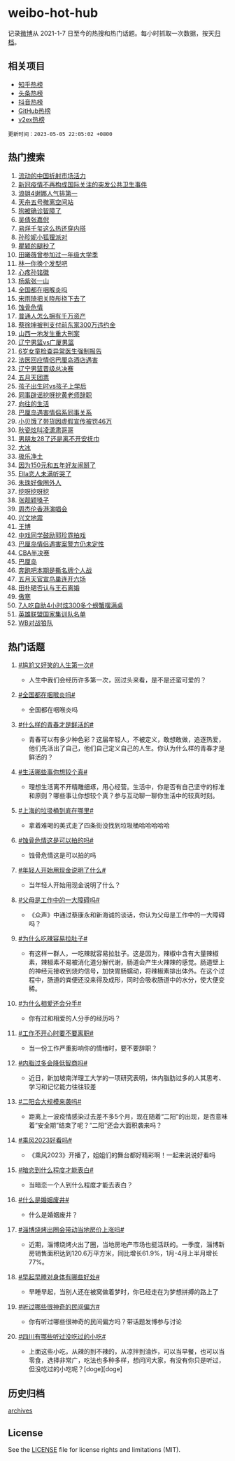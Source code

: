 # weibo-hot-hub

记录[微博](https://www.weibo.com)从 2021-1-7 日至今的热搜和热门话题。每小时抓取一次数据，按天[归档](archives)。

## 相关项目

- [知乎热榜](https://github.com/lonnyzhang423/zhihu-hot-hub)
- [头条热榜](https://github.com/lonnyzhang423/toutiao-hot-hub)
- [抖音热榜](https://github.com/lonnyzhang423/douyin-hot-hub)
- [GitHub热榜](https://github.com/lonnyzhang423/github-hot-hub)
- [v2ex热榜](https://github.com/lonnyzhang423/v2ex-hot-hub)


`更新时间：2023-05-05 22:05:02 +0800`

## 热门搜索

1. [流动的中国折射市场活力](https://m.weibo.cn/search?containerid=100103type%3D1%26t%3D10%26q%3D%23%E6%B5%81%E5%8A%A8%E7%9A%84%E4%B8%AD%E5%9B%BD%E6%8A%98%E5%B0%84%E5%B8%82%E5%9C%BA%E6%B4%BB%E5%8A%9B%23&stream_entry_id=51&isnewpage=1&extparam=seat%3D1%26filter_type%3Drealtimehot%26pos%3D0%26dgr%3D0%26c_type%3D51%26stream_entry_id%3D51%26cate%3D10103%26display_time%3D1683295500%26pre_seqid%3D168329550085203241892&luicode=10000011&lfid=106003type%253D25%2526t%253D3%2526disable_hot%253D1%2526filter_type%253Drealtimehot)
1. [新冠疫情不再构成国际关注的突发公共卫生事件](https://m.weibo.cn/search?containerid=100103type%3D1%26t%3D10%26q%3D%23%E6%96%B0%E5%86%A0%E7%96%AB%E6%83%85%E4%B8%8D%E5%86%8D%E6%9E%84%E6%88%90%E5%9B%BD%E9%99%85%E5%85%B3%E6%B3%A8%E7%9A%84%E7%AA%81%E5%8F%91%E5%85%AC%E5%85%B1%E5%8D%AB%E7%94%9F%E4%BA%8B%E4%BB%B6%23&stream_entry_id=31&isnewpage=1&extparam=seat%3D1%26band_rank%3D1%26pos%3D0%26lcate%3D5001%26flag%3D1%26filter_type%3Drealtimehot%26q%3D%2523%25E6%2596%25B0%25E5%2586%25A0%25E7%2596%25AB%25E6%2583%2585%25E4%25B8%258D%25E5%2586%258D%25E6%259E%2584%25E6%2588%2590%25E5%259B%25BD%25E9%2599%2585%25E5%2585%25B3%25E6%25B3%25A8%25E7%259A%2584%25E7%25AA%2581%25E5%258F%2591%25E5%2585%25AC%25E5%2585%25B1%25E5%258D%25AB%25E7%2594%259F%25E4%25BA%258B%25E4%25BB%25B6%2523%26dgr%3D0%26c_type%3D31%26realpos%3D1%26cate%3D5001%26stream_entry_id%3D31%26display_time%3D1683295500%26pre_seqid%3D168329550085203241892&luicode=10000011&lfid=106003type%253D25%2526t%253D3%2526disable_hot%253D1%2526filter_type%253Drealtimehot)
1. [浪姐4谢娜人气排第一](https://m.weibo.cn/search?containerid=100103type%3D1%26t%3D10%26q%3D%23%E6%B5%AA%E5%A7%904%E8%B0%A2%E5%A8%9C%E4%BA%BA%E6%B0%94%E6%8E%92%E7%AC%AC%E4%B8%80%23&stream_entry_id=31&isnewpage=1&extparam=seat%3D1%26band_rank%3D2%26pos%3D1%26lcate%3D5001%26flag%3D1%26filter_type%3Drealtimehot%26q%3D%2523%25E6%25B5%25AA%25E5%25A7%25904%25E8%25B0%25A2%25E5%25A8%259C%25E4%25BA%25BA%25E6%25B0%2594%25E6%258E%2592%25E7%25AC%25AC%25E4%25B8%2580%2523%26dgr%3D0%26c_type%3D31%26realpos%3D2%26cate%3D5001%26stream_entry_id%3D31%26display_time%3D1683295500%26pre_seqid%3D168329550085203241892&luicode=10000011&lfid=106003type%253D25%2526t%253D3%2526disable_hot%253D1%2526filter_type%253Drealtimehot)
1. [天舟五号撤离空间站](https://m.weibo.cn/search?containerid=100103type%3D1%26t%3D10%26q%3D%23%E5%A4%A9%E8%88%9F%E4%BA%94%E5%8F%B7%E6%92%A4%E7%A6%BB%E7%A9%BA%E9%97%B4%E7%AB%99%23&stream_entry_id=31&isnewpage=1&extparam=seat%3D1%26band_rank%3D3%26pos%3D2%26lcate%3D5001%26flag%3D1%26filter_type%3Drealtimehot%26q%3D%2523%25E5%25A4%25A9%25E8%2588%259F%25E4%25BA%2594%25E5%258F%25B7%25E6%2592%25A4%25E7%25A6%25BB%25E7%25A9%25BA%25E9%2597%25B4%25E7%25AB%2599%2523%26dgr%3D0%26c_type%3D31%26realpos%3D3%26cate%3D5001%26stream_entry_id%3D31%26display_time%3D1683295500%26pre_seqid%3D168329550085203241892&luicode=10000011&lfid=106003type%253D25%2526t%253D3%2526disable_hot%253D1%2526filter_type%253Drealtimehot)
1. [狗被确诊智障了](https://m.weibo.cn/search?containerid=100103type%3D1%26t%3D10%26q%3D%E7%8B%97%E8%A2%AB%E7%A1%AE%E8%AF%8A%E6%99%BA%E9%9A%9C%E4%BA%86&stream_entry_id=31&isnewpage=1&extparam=seat%3D1%26band_rank%3D4%26pos%3D3%26lcate%3D5001%26flag%3D2%26filter_type%3Drealtimehot%26q%3D%25E7%258B%2597%25E8%25A2%25AB%25E7%25A1%25AE%25E8%25AF%258A%25E6%2599%25BA%25E9%259A%259C%25E4%25BA%2586%26dgr%3D0%26c_type%3D31%26realpos%3D4%26cate%3D5001%26stream_entry_id%3D31%26display_time%3D1683295500%26pre_seqid%3D168329550085203241892&luicode=10000011&lfid=106003type%253D25%2526t%253D3%2526disable_hot%253D1%2526filter_type%253Drealtimehot)
1. [吴倩张嘉倪](https://m.weibo.cn/search?containerid=100103type%3D1%26t%3D10%26q%3D%E5%90%B4%E5%80%A9%E5%BC%A0%E5%98%89%E5%80%AA&stream_entry_id=31&isnewpage=1&extparam=seat%3D1%26band_rank%3D5%26pos%3D4%26lcate%3D5001%26flag%3D1%26filter_type%3Drealtimehot%26q%3D%25E5%2590%25B4%25E5%2580%25A9%25E5%25BC%25A0%25E5%2598%2589%25E5%2580%25AA%26dgr%3D0%26c_type%3D31%26realpos%3D5%26cate%3D5001%26stream_entry_id%3D31%26display_time%3D1683295500%26pre_seqid%3D168329550085203241892&luicode=10000011&lfid=106003type%253D25%2526t%253D3%2526disable_hot%253D1%2526filter_type%253Drealtimehot)
1. [易烊千玺这么热还穿内搭](https://m.weibo.cn/search?containerid=100103type%3D1%26t%3D10%26q%3D%23%E6%98%93%E7%83%8A%E5%8D%83%E7%8E%BA%E8%BF%99%E4%B9%88%E7%83%AD%E8%BF%98%E7%A9%BF%E5%86%85%E6%90%AD%23&stream_entry_id=31&isnewpage=1&extparam=seat%3D1%26band_rank%3D6%26pos%3D5%26lcate%3D5001%26flag%3D1%26filter_type%3Drealtimehot%26q%3D%2523%25E6%2598%2593%25E7%2583%258A%25E5%258D%2583%25E7%258E%25BA%25E8%25BF%2599%25E4%25B9%2588%25E7%2583%25AD%25E8%25BF%2598%25E7%25A9%25BF%25E5%2586%2585%25E6%2590%25AD%2523%26dgr%3D0%26c_type%3D31%26realpos%3D6%26cate%3D5001%26stream_entry_id%3D31%26display_time%3D1683295500%26pre_seqid%3D168329550085203241892&luicode=10000011&lfid=106003type%253D25%2526t%253D3%2526disable_hot%253D1%2526filter_type%253Drealtimehot)
1. [孙珍妮小狐狸派对](https://m.weibo.cn/search?containerid=100103type%3D1%26t%3D10%26q%3D%23%E5%AD%99%E7%8F%8D%E5%A6%AE%E5%B0%8F%E7%8B%90%E7%8B%B8%E6%B4%BE%E5%AF%B9%23&stream_entry_id=31&isnewpage=1&extparam=seat%3D1%26band_rank%3D7%26pos%3D6%26lcate%3D5001%26stream_entry_id%3D31%26filter_type%3Drealtimehot%26q%3D%2523%25E5%25AD%2599%25E7%258F%258D%25E5%25A6%25AE%25E5%25B0%258F%25E7%258B%2590%25E7%258B%25B8%25E6%25B4%25BE%25E5%25AF%25B9%2523%26dgr%3D0%26c_type%3D31%26cate%3D5001%26adid%3D188436%26display_time%3D1683295500%26pre_seqid%3D168329550085203241892&luicode=10000011&lfid=106003type%253D25%2526t%253D3%2526disable_hot%253D1%2526filter_type%253Drealtimehot)
1. [瞿颖的腿秒了](https://m.weibo.cn/search?containerid=100103type%3D1%26t%3D10%26q%3D%23%E7%9E%BF%E9%A2%96%E7%9A%84%E8%85%BF%E7%A7%92%E4%BA%86%23&stream_entry_id=31&isnewpage=1&extparam=seat%3D1%26band_rank%3D7%26pos%3D7%26lcate%3D5001%26flag%3D2%26filter_type%3Drealtimehot%26q%3D%2523%25E7%259E%25BF%25E9%25A2%2596%25E7%259A%2584%25E8%2585%25BF%25E7%25A7%2592%25E4%25BA%2586%2523%26dgr%3D0%26c_type%3D31%26realpos%3D7%26cate%3D5001%26stream_entry_id%3D31%26display_time%3D1683295500%26pre_seqid%3D168329550085203241892&luicode=10000011&lfid=106003type%253D25%2526t%253D3%2526disable_hot%253D1%2526filter_type%253Drealtimehot)
1. [田曦薇曾参加过一年级大学季](https://m.weibo.cn/search?containerid=100103type%3D1%26t%3D10%26q%3D%23%E7%94%B0%E6%9B%A6%E8%96%87%E6%9B%BE%E5%8F%82%E5%8A%A0%E8%BF%87%E4%B8%80%E5%B9%B4%E7%BA%A7%E5%A4%A7%E5%AD%A6%E5%AD%A3%23&stream_entry_id=31&isnewpage=1&extparam=seat%3D1%26band_rank%3D8%26pos%3D8%26lcate%3D5001%26flag%3D2%26filter_type%3Drealtimehot%26q%3D%2523%25E7%2594%25B0%25E6%259B%25A6%25E8%2596%2587%25E6%259B%25BE%25E5%258F%2582%25E5%258A%25A0%25E8%25BF%2587%25E4%25B8%2580%25E5%25B9%25B4%25E7%25BA%25A7%25E5%25A4%25A7%25E5%25AD%25A6%25E5%25AD%25A3%2523%26dgr%3D0%26c_type%3D31%26realpos%3D8%26cate%3D5001%26stream_entry_id%3D31%26display_time%3D1683295500%26pre_seqid%3D168329550085203241892&luicode=10000011&lfid=106003type%253D25%2526t%253D3%2526disable_hot%253D1%2526filter_type%253Drealtimehot)
1. [林一你换个发型吧](https://m.weibo.cn/search?containerid=100103type%3D1%26t%3D10%26q%3D%23%E6%9E%97%E4%B8%80%E4%BD%A0%E6%8D%A2%E4%B8%AA%E5%8F%91%E5%9E%8B%E5%90%A7%23&stream_entry_id=31&isnewpage=1&extparam=seat%3D1%26band_rank%3D9%26pos%3D9%26lcate%3D5001%26flag%3D1%26filter_type%3Drealtimehot%26q%3D%2523%25E6%259E%2597%25E4%25B8%2580%25E4%25BD%25A0%25E6%258D%25A2%25E4%25B8%25AA%25E5%258F%2591%25E5%259E%258B%25E5%2590%25A7%2523%26dgr%3D0%26c_type%3D31%26realpos%3D9%26cate%3D5001%26stream_entry_id%3D31%26display_time%3D1683295500%26pre_seqid%3D168329550085203241892&luicode=10000011&lfid=106003type%253D25%2526t%253D3%2526disable_hot%253D1%2526filter_type%253Drealtimehot)
1. [心疼孙铭徽](https://m.weibo.cn/search?containerid=100103type%3D1%26t%3D10%26q%3D%E5%BF%83%E7%96%BC%E5%AD%99%E9%93%AD%E5%BE%BD&stream_entry_id=31&isnewpage=1&extparam=seat%3D1%26band_rank%3D10%26pos%3D10%26lcate%3D5001%26flag%3D1%26filter_type%3Drealtimehot%26q%3D%25E5%25BF%2583%25E7%2596%25BC%25E5%25AD%2599%25E9%2593%25AD%25E5%25BE%25BD%26dgr%3D0%26c_type%3D31%26realpos%3D10%26cate%3D5001%26stream_entry_id%3D31%26display_time%3D1683295500%26pre_seqid%3D168329550085203241892&luicode=10000011&lfid=106003type%253D25%2526t%253D3%2526disable_hot%253D1%2526filter_type%253Drealtimehot)
1. [杨紫张一山](https://m.weibo.cn/search?containerid=100103type%3D1%26t%3D10%26q%3D%E6%9D%A8%E7%B4%AB%E5%BC%A0%E4%B8%80%E5%B1%B1&stream_entry_id=31&isnewpage=1&extparam=seat%3D1%26band_rank%3D11%26pos%3D11%26lcate%3D5001%26flag%3D2%26filter_type%3Drealtimehot%26q%3D%25E6%259D%25A8%25E7%25B4%25AB%25E5%25BC%25A0%25E4%25B8%2580%25E5%25B1%25B1%26dgr%3D0%26c_type%3D31%26realpos%3D11%26cate%3D5001%26stream_entry_id%3D31%26display_time%3D1683295500%26pre_seqid%3D168329550085203241892&luicode=10000011&lfid=106003type%253D25%2526t%253D3%2526disable_hot%253D1%2526filter_type%253Drealtimehot)
1. [全国都在咽喉炎吗](https://m.weibo.cn/search?containerid=100103type%3D1%26t%3D10%26q%3D%23%E5%85%A8%E5%9B%BD%E9%83%BD%E5%9C%A8%E5%92%BD%E5%96%89%E7%82%8E%E5%90%97%23&stream_entry_id=31&isnewpage=1&extparam=seat%3D1%26band_rank%3D12%26pos%3D12%26lcate%3D5001%26flag%3D0%26filter_type%3Drealtimehot%26q%3D%2523%25E5%2585%25A8%25E5%259B%25BD%25E9%2583%25BD%25E5%259C%25A8%25E5%2592%25BD%25E5%2596%2589%25E7%2582%258E%25E5%2590%2597%2523%26dgr%3D0%26c_type%3D31%26realpos%3D12%26cate%3D5001%26stream_entry_id%3D31%26display_time%3D1683295500%26pre_seqid%3D168329550085203241892&luicode=10000011&lfid=106003type%253D25%2526t%253D3%2526disable_hot%253D1%2526filter_type%253Drealtimehot)
1. [宋雨琦把关晓彤挠下去了](https://m.weibo.cn/search?containerid=100103type%3D1%26t%3D10%26q%3D%23%E5%AE%8B%E9%9B%A8%E7%90%A6%E6%8A%8A%E5%85%B3%E6%99%93%E5%BD%A4%E6%8C%A0%E4%B8%8B%E5%8E%BB%E4%BA%86%23&stream_entry_id=31&isnewpage=1&extparam=seat%3D1%26band_rank%3D13%26pos%3D13%26lcate%3D5001%26flag%3D1%26filter_type%3Drealtimehot%26q%3D%2523%25E5%25AE%258B%25E9%259B%25A8%25E7%2590%25A6%25E6%258A%258A%25E5%2585%25B3%25E6%2599%2593%25E5%25BD%25A4%25E6%258C%25A0%25E4%25B8%258B%25E5%258E%25BB%25E4%25BA%2586%2523%26dgr%3D0%26c_type%3D31%26realpos%3D13%26cate%3D5001%26stream_entry_id%3D31%26display_time%3D1683295500%26pre_seqid%3D168329550085203241892&luicode=10000011&lfid=106003type%253D25%2526t%253D3%2526disable_hot%253D1%2526filter_type%253Drealtimehot)
1. [蚀骨危情](https://m.weibo.cn/search?containerid=100103type%3D1%26t%3D10%26q%3D%E8%9A%80%E9%AA%A8%E5%8D%B1%E6%83%85&stream_entry_id=31&isnewpage=1&extparam=seat%3D1%26band_rank%3D14%26pos%3D14%26lcate%3D5001%26flag%3D0%26filter_type%3Drealtimehot%26q%3D%25E8%259A%2580%25E9%25AA%25A8%25E5%258D%25B1%25E6%2583%2585%26dgr%3D0%26c_type%3D31%26realpos%3D14%26cate%3D5001%26stream_entry_id%3D31%26display_time%3D1683295500%26pre_seqid%3D168329550085203241892&luicode=10000011&lfid=106003type%253D25%2526t%253D3%2526disable_hot%253D1%2526filter_type%253Drealtimehot)
1. [普通人怎么拥有千万资产](https://m.weibo.cn/search?containerid=100103type%3D1%26t%3D10%26q%3D%E6%99%AE%E9%80%9A%E4%BA%BA%E6%80%8E%E4%B9%88%E6%8B%A5%E6%9C%89%E5%8D%83%E4%B8%87%E8%B5%84%E4%BA%A7&stream_entry_id=31&isnewpage=1&extparam=seat%3D1%26band_rank%3D15%26pos%3D15%26lcate%3D5001%26flag%3D0%26filter_type%3Drealtimehot%26q%3D%25E6%2599%25AE%25E9%2580%259A%25E4%25BA%25BA%25E6%2580%258E%25E4%25B9%2588%25E6%258B%25A5%25E6%259C%2589%25E5%258D%2583%25E4%25B8%2587%25E8%25B5%2584%25E4%25BA%25A7%26dgr%3D0%26c_type%3D31%26realpos%3D15%26cate%3D5001%26stream_entry_id%3D31%26display_time%3D1683295500%26pre_seqid%3D168329550085203241892&luicode=10000011&lfid=106003type%253D25%2526t%253D3%2526disable_hot%253D1%2526filter_type%253Drealtimehot)
1. [蔡徐坤被判支付前东家300万违约金](https://m.weibo.cn/search?containerid=100103type%3D1%26t%3D10%26q%3D%23%E8%94%A1%E5%BE%90%E5%9D%A4%E8%A2%AB%E5%88%A4%E6%94%AF%E4%BB%98%E5%89%8D%E4%B8%9C%E5%AE%B6300%E4%B8%87%E8%BF%9D%E7%BA%A6%E9%87%91%23&stream_entry_id=31&isnewpage=1&extparam=seat%3D1%26band_rank%3D16%26pos%3D16%26lcate%3D5001%26flag%3D0%26filter_type%3Drealtimehot%26q%3D%2523%25E8%2594%25A1%25E5%25BE%2590%25E5%259D%25A4%25E8%25A2%25AB%25E5%2588%25A4%25E6%2594%25AF%25E4%25BB%2598%25E5%2589%258D%25E4%25B8%259C%25E5%25AE%25B6300%25E4%25B8%2587%25E8%25BF%259D%25E7%25BA%25A6%25E9%2587%2591%2523%26dgr%3D0%26c_type%3D31%26realpos%3D16%26cate%3D5001%26stream_entry_id%3D31%26display_time%3D1683295500%26pre_seqid%3D168329550085203241892&luicode=10000011&lfid=106003type%253D25%2526t%253D3%2526disable_hot%253D1%2526filter_type%253Drealtimehot)
1. [山西一地发生重大刑案](https://m.weibo.cn/search?containerid=100103type%3D1%26t%3D10%26q%3D%23%E5%B1%B1%E8%A5%BF%E4%B8%80%E5%9C%B0%E5%8F%91%E7%94%9F%E9%87%8D%E5%A4%A7%E5%88%91%E6%A1%88%23&stream_entry_id=31&isnewpage=1&extparam=seat%3D1%26band_rank%3D17%26pos%3D17%26lcate%3D5001%26flag%3D0%26filter_type%3Drealtimehot%26q%3D%2523%25E5%25B1%25B1%25E8%25A5%25BF%25E4%25B8%2580%25E5%259C%25B0%25E5%258F%2591%25E7%2594%259F%25E9%2587%258D%25E5%25A4%25A7%25E5%2588%2591%25E6%25A1%2588%2523%26dgr%3D0%26c_type%3D31%26realpos%3D17%26cate%3D5001%26stream_entry_id%3D31%26display_time%3D1683295500%26pre_seqid%3D168329550085203241892&luicode=10000011&lfid=106003type%253D25%2526t%253D3%2526disable_hot%253D1%2526filter_type%253Drealtimehot)
1. [辽宁男篮vs广厦男篮](https://m.weibo.cn/search?containerid=100103type%3D1%26t%3D10%26q%3D%23%E8%BE%BD%E5%AE%81%E7%94%B7%E7%AF%AEvs%E5%B9%BF%E5%8E%A6%E7%94%B7%E7%AF%AE%23&stream_entry_id=31&isnewpage=1&extparam=seat%3D1%26band_rank%3D18%26pos%3D18%26lcate%3D5001%26flag%3D0%26filter_type%3Drealtimehot%26q%3D%2523%25E8%25BE%25BD%25E5%25AE%2581%25E7%2594%25B7%25E7%25AF%25AEvs%25E5%25B9%25BF%25E5%258E%25A6%25E7%2594%25B7%25E7%25AF%25AE%2523%26dgr%3D0%26c_type%3D31%26realpos%3D18%26cate%3D5001%26stream_entry_id%3D31%26display_time%3D1683295500%26pre_seqid%3D168329550085203241892&luicode=10000011&lfid=106003type%253D25%2526t%253D3%2526disable_hot%253D1%2526filter_type%253Drealtimehot)
1. [6岁女童检查异常医生强制报告](https://m.weibo.cn/search?containerid=100103type%3D1%26t%3D10%26q%3D%236%E5%B2%81%E5%A5%B3%E7%AB%A5%E6%A3%80%E6%9F%A5%E5%BC%82%E5%B8%B8%E5%8C%BB%E7%94%9F%E5%BC%BA%E5%88%B6%E6%8A%A5%E5%91%8A%23&stream_entry_id=31&isnewpage=1&extparam=seat%3D1%26band_rank%3D19%26pos%3D19%26lcate%3D5001%26flag%3D0%26filter_type%3Drealtimehot%26q%3D%25236%25E5%25B2%2581%25E5%25A5%25B3%25E7%25AB%25A5%25E6%25A3%2580%25E6%259F%25A5%25E5%25BC%2582%25E5%25B8%25B8%25E5%258C%25BB%25E7%2594%259F%25E5%25BC%25BA%25E5%2588%25B6%25E6%258A%25A5%25E5%2591%258A%2523%26dgr%3D0%26c_type%3D31%26realpos%3D19%26cate%3D5001%26stream_entry_id%3D31%26display_time%3D1683295500%26pre_seqid%3D168329550085203241892&luicode=10000011&lfid=106003type%253D25%2526t%253D3%2526disable_hot%253D1%2526filter_type%253Drealtimehot)
1. [法医回应情侣巴厘岛酒店遇害](https://m.weibo.cn/search?containerid=100103type%3D1%26t%3D10%26q%3D%23%E6%B3%95%E5%8C%BB%E5%9B%9E%E5%BA%94%E6%83%85%E4%BE%A3%E5%B7%B4%E5%8E%98%E5%B2%9B%E9%85%92%E5%BA%97%E9%81%87%E5%AE%B3%23&stream_entry_id=31&isnewpage=1&extparam=seat%3D1%26band_rank%3D20%26pos%3D20%26lcate%3D5001%26flag%3D0%26filter_type%3Drealtimehot%26q%3D%2523%25E6%25B3%2595%25E5%258C%25BB%25E5%259B%259E%25E5%25BA%2594%25E6%2583%2585%25E4%25BE%25A3%25E5%25B7%25B4%25E5%258E%2598%25E5%25B2%259B%25E9%2585%2592%25E5%25BA%2597%25E9%2581%2587%25E5%25AE%25B3%2523%26dgr%3D0%26c_type%3D31%26realpos%3D20%26cate%3D5001%26stream_entry_id%3D31%26display_time%3D1683295500%26pre_seqid%3D168329550085203241892&luicode=10000011&lfid=106003type%253D25%2526t%253D3%2526disable_hot%253D1%2526filter_type%253Drealtimehot)
1. [辽宁男篮晋级总决赛](https://m.weibo.cn/search?containerid=100103type%3D1%26t%3D10%26q%3D%23%E8%BE%BD%E5%AE%81%E7%94%B7%E7%AF%AE%E6%99%8B%E7%BA%A7%E6%80%BB%E5%86%B3%E8%B5%9B%23&stream_entry_id=31&isnewpage=1&extparam=seat%3D1%26band_rank%3D21%26pos%3D21%26lcate%3D5001%26flag%3D1%26filter_type%3Drealtimehot%26q%3D%2523%25E8%25BE%25BD%25E5%25AE%2581%25E7%2594%25B7%25E7%25AF%25AE%25E6%2599%258B%25E7%25BA%25A7%25E6%2580%25BB%25E5%2586%25B3%25E8%25B5%259B%2523%26dgr%3D0%26c_type%3D31%26realpos%3D21%26cate%3D5001%26stream_entry_id%3D31%26display_time%3D1683295500%26pre_seqid%3D168329550085203241892&luicode=10000011&lfid=106003type%253D25%2526t%253D3%2526disable_hot%253D1%2526filter_type%253Drealtimehot)
1. [五月天团票](https://m.weibo.cn/search?containerid=100103type%3D1%26t%3D10%26q%3D%E4%BA%94%E6%9C%88%E5%A4%A9%E5%9B%A2%E7%A5%A8&stream_entry_id=31&isnewpage=1&extparam=seat%3D1%26band_rank%3D22%26pos%3D22%26lcate%3D5001%26flag%3D0%26filter_type%3Drealtimehot%26q%3D%25E4%25BA%2594%25E6%259C%2588%25E5%25A4%25A9%25E5%259B%25A2%25E7%25A5%25A8%26dgr%3D0%26c_type%3D31%26realpos%3D22%26cate%3D5001%26stream_entry_id%3D31%26display_time%3D1683295500%26pre_seqid%3D168329550085203241892&luicode=10000011&lfid=106003type%253D25%2526t%253D3%2526disable_hot%253D1%2526filter_type%253Drealtimehot)
1. [孩子出生时vs孩子上学后](https://m.weibo.cn/search?containerid=100103type%3D1%26t%3D10%26q%3D%E5%AD%A9%E5%AD%90%E5%87%BA%E7%94%9F%E6%97%B6vs%E5%AD%A9%E5%AD%90%E4%B8%8A%E5%AD%A6%E5%90%8E&stream_entry_id=31&isnewpage=1&extparam=seat%3D1%26band_rank%3D23%26pos%3D23%26lcate%3D5001%26flag%3D1%26filter_type%3Drealtimehot%26q%3D%25E5%25AD%25A9%25E5%25AD%2590%25E5%2587%25BA%25E7%2594%259F%25E6%2597%25B6vs%25E5%25AD%25A9%25E5%25AD%2590%25E4%25B8%258A%25E5%25AD%25A6%25E5%2590%258E%26dgr%3D0%26c_type%3D31%26realpos%3D23%26cate%3D5001%26stream_entry_id%3D31%26display_time%3D1683295500%26pre_seqid%3D168329550085203241892&luicode=10000011&lfid=106003type%253D25%2526t%253D3%2526disable_hot%253D1%2526filter_type%253Drealtimehot)
1. [同事辟谣挖呀挖黄老师辞职](https://m.weibo.cn/search?containerid=100103type%3D1%26t%3D10%26q%3D%23%E5%90%8C%E4%BA%8B%E8%BE%9F%E8%B0%A3%E6%8C%96%E5%91%80%E6%8C%96%E9%BB%84%E8%80%81%E5%B8%88%E8%BE%9E%E8%81%8C%23&stream_entry_id=31&isnewpage=1&extparam=seat%3D1%26band_rank%3D24%26pos%3D24%26lcate%3D5001%26flag%3D1%26filter_type%3Drealtimehot%26q%3D%2523%25E5%2590%258C%25E4%25BA%258B%25E8%25BE%259F%25E8%25B0%25A3%25E6%258C%2596%25E5%2591%2580%25E6%258C%2596%25E9%25BB%2584%25E8%2580%2581%25E5%25B8%2588%25E8%25BE%259E%25E8%2581%258C%2523%26dgr%3D0%26c_type%3D31%26realpos%3D24%26cate%3D5001%26stream_entry_id%3D31%26display_time%3D1683295500%26pre_seqid%3D168329550085203241892&luicode=10000011&lfid=106003type%253D25%2526t%253D3%2526disable_hot%253D1%2526filter_type%253Drealtimehot)
1. [向往的生活](https://m.weibo.cn/search?containerid=100103type%3D1%26t%3D10%26q%3D%E5%90%91%E5%BE%80%E7%9A%84%E7%94%9F%E6%B4%BB&stream_entry_id=31&isnewpage=1&extparam=seat%3D1%26band_rank%3D25%26pos%3D25%26lcate%3D5001%26flag%3D1%26filter_type%3Drealtimehot%26q%3D%25E5%2590%2591%25E5%25BE%2580%25E7%259A%2584%25E7%2594%259F%25E6%25B4%25BB%26dgr%3D0%26c_type%3D31%26realpos%3D25%26cate%3D5001%26stream_entry_id%3D31%26display_time%3D1683295500%26pre_seqid%3D168329550085203241892&luicode=10000011&lfid=106003type%253D25%2526t%253D3%2526disable_hot%253D1%2526filter_type%253Drealtimehot)
1. [巴厘岛遇害情侣系同事关系](https://m.weibo.cn/search?containerid=100103type%3D1%26t%3D10%26q%3D%23%E5%B7%B4%E5%8E%98%E5%B2%9B%E9%81%87%E5%AE%B3%E6%83%85%E4%BE%A3%E7%B3%BB%E5%90%8C%E4%BA%8B%E5%85%B3%E7%B3%BB%23&stream_entry_id=31&isnewpage=1&extparam=seat%3D1%26band_rank%3D26%26pos%3D26%26lcate%3D5001%26flag%3D0%26filter_type%3Drealtimehot%26q%3D%2523%25E5%25B7%25B4%25E5%258E%2598%25E5%25B2%259B%25E9%2581%2587%25E5%25AE%25B3%25E6%2583%2585%25E4%25BE%25A3%25E7%25B3%25BB%25E5%2590%258C%25E4%25BA%258B%25E5%2585%25B3%25E7%25B3%25BB%2523%26dgr%3D0%26c_type%3D31%26realpos%3D26%26cate%3D5001%26stream_entry_id%3D31%26display_time%3D1683295500%26pre_seqid%3D168329550085203241892&luicode=10000011&lfid=106003type%253D25%2526t%253D3%2526disable_hot%253D1%2526filter_type%253Drealtimehot)
1. [小贝饿了带货因虚假宣传被罚46万](https://m.weibo.cn/search?containerid=100103type%3D1%26t%3D10%26q%3D%23%E5%B0%8F%E8%B4%9D%E9%A5%BF%E4%BA%86%E5%B8%A6%E8%B4%A7%E5%9B%A0%E8%99%9A%E5%81%87%E5%AE%A3%E4%BC%A0%E8%A2%AB%E7%BD%9A46%E4%B8%87%23&stream_entry_id=31&isnewpage=1&extparam=seat%3D1%26band_rank%3D27%26pos%3D27%26lcate%3D5001%26flag%3D1%26filter_type%3Drealtimehot%26q%3D%2523%25E5%25B0%258F%25E8%25B4%259D%25E9%25A5%25BF%25E4%25BA%2586%25E5%25B8%25A6%25E8%25B4%25A7%25E5%259B%25A0%25E8%2599%259A%25E5%2581%2587%25E5%25AE%25A3%25E4%25BC%25A0%25E8%25A2%25AB%25E7%25BD%259A46%25E4%25B8%2587%2523%26dgr%3D0%26c_type%3D31%26realpos%3D27%26cate%3D5001%26stream_entry_id%3D31%26display_time%3D1683295500%26pre_seqid%3D168329550085203241892&luicode=10000011&lfid=106003type%253D25%2526t%253D3%2526disable_hot%253D1%2526filter_type%253Drealtimehot)
1. [秋瓷炫叫凌潇肃哥哥](https://m.weibo.cn/search?containerid=100103type%3D1%26t%3D10%26q%3D%23%E7%A7%8B%E7%93%B7%E7%82%AB%E5%8F%AB%E5%87%8C%E6%BD%87%E8%82%83%E5%93%A5%E5%93%A5%23&stream_entry_id=31&isnewpage=1&extparam=seat%3D1%26band_rank%3D28%26pos%3D28%26lcate%3D5001%26flag%3D0%26filter_type%3Drealtimehot%26q%3D%2523%25E7%25A7%258B%25E7%2593%25B7%25E7%2582%25AB%25E5%258F%25AB%25E5%2587%258C%25E6%25BD%2587%25E8%2582%2583%25E5%2593%25A5%25E5%2593%25A5%2523%26dgr%3D0%26c_type%3D31%26realpos%3D28%26cate%3D5001%26stream_entry_id%3D31%26display_time%3D1683295500%26pre_seqid%3D168329550085203241892&luicode=10000011&lfid=106003type%253D25%2526t%253D3%2526disable_hot%253D1%2526filter_type%253Drealtimehot)
1. [男朋友28了还是离不开安抚巾](https://m.weibo.cn/search?containerid=100103type%3D1%26t%3D10%26q%3D%23%E7%94%B7%E6%9C%8B%E5%8F%8B28%E4%BA%86%E8%BF%98%E6%98%AF%E7%A6%BB%E4%B8%8D%E5%BC%80%E5%AE%89%E6%8A%9A%E5%B7%BE%23&stream_entry_id=31&isnewpage=1&extparam=seat%3D1%26band_rank%3D29%26pos%3D29%26lcate%3D5001%26flag%3D0%26filter_type%3Drealtimehot%26q%3D%2523%25E7%2594%25B7%25E6%259C%258B%25E5%258F%258B28%25E4%25BA%2586%25E8%25BF%2598%25E6%2598%25AF%25E7%25A6%25BB%25E4%25B8%258D%25E5%25BC%2580%25E5%25AE%2589%25E6%258A%259A%25E5%25B7%25BE%2523%26dgr%3D0%26c_type%3D31%26realpos%3D29%26cate%3D5001%26stream_entry_id%3D31%26display_time%3D1683295500%26pre_seqid%3D168329550085203241892&luicode=10000011&lfid=106003type%253D25%2526t%253D3%2526disable_hot%253D1%2526filter_type%253Drealtimehot)
1. [大冰](https://m.weibo.cn/search?containerid=100103type%3D1%26t%3D10%26q%3D%E5%A4%A7%E5%86%B0&stream_entry_id=31&isnewpage=1&extparam=seat%3D1%26band_rank%3D30%26pos%3D30%26lcate%3D5001%26flag%3D0%26filter_type%3Drealtimehot%26q%3D%25E5%25A4%25A7%25E5%2586%25B0%26dgr%3D0%26c_type%3D31%26realpos%3D30%26cate%3D5001%26stream_entry_id%3D31%26display_time%3D1683295500%26pre_seqid%3D168329550085203241892&luicode=10000011&lfid=106003type%253D25%2526t%253D3%2526disable_hot%253D1%2526filter_type%253Drealtimehot)
1. [极乐净土](https://m.weibo.cn/search?containerid=100103type%3D1%26t%3D10%26q%3D%E6%9E%81%E4%B9%90%E5%87%80%E5%9C%9F&stream_entry_id=31&isnewpage=1&extparam=seat%3D1%26band_rank%3D31%26pos%3D31%26lcate%3D5001%26flag%3D1%26filter_type%3Drealtimehot%26q%3D%25E6%259E%2581%25E4%25B9%2590%25E5%2587%2580%25E5%259C%259F%26dgr%3D0%26c_type%3D31%26realpos%3D31%26cate%3D5001%26stream_entry_id%3D31%26display_time%3D1683295500%26pre_seqid%3D168329550085203241892&luicode=10000011&lfid=106003type%253D25%2526t%253D3%2526disable_hot%253D1%2526filter_type%253Drealtimehot)
1. [因为150元和五年好友闹掰了](https://m.weibo.cn/search?containerid=100103type%3D1%26t%3D10%26q%3D%23%E5%9B%A0%E4%B8%BA150%E5%85%83%E5%92%8C%E4%BA%94%E5%B9%B4%E5%A5%BD%E5%8F%8B%E9%97%B9%E6%8E%B0%E4%BA%86%23&stream_entry_id=31&isnewpage=1&extparam=seat%3D1%26band_rank%3D32%26pos%3D32%26lcate%3D5001%26flag%3D0%26filter_type%3Drealtimehot%26q%3D%2523%25E5%259B%25A0%25E4%25B8%25BA150%25E5%2585%2583%25E5%2592%258C%25E4%25BA%2594%25E5%25B9%25B4%25E5%25A5%25BD%25E5%258F%258B%25E9%2597%25B9%25E6%258E%25B0%25E4%25BA%2586%2523%26dgr%3D0%26c_type%3D31%26realpos%3D32%26cate%3D5001%26stream_entry_id%3D31%26display_time%3D1683295500%26pre_seqid%3D168329550085203241892&luicode=10000011&lfid=106003type%253D25%2526t%253D3%2526disable_hot%253D1%2526filter_type%253Drealtimehot)
1. [Ella恋人未满听哭了](https://m.weibo.cn/search?containerid=100103type%3D1%26t%3D10%26q%3DElla%E6%81%8B%E4%BA%BA%E6%9C%AA%E6%BB%A1%E5%90%AC%E5%93%AD%E4%BA%86&stream_entry_id=31&isnewpage=1&extparam=seat%3D1%26band_rank%3D33%26pos%3D33%26lcate%3D5001%26flag%3D1%26filter_type%3Drealtimehot%26q%3DElla%25E6%2581%258B%25E4%25BA%25BA%25E6%259C%25AA%25E6%25BB%25A1%25E5%2590%25AC%25E5%2593%25AD%25E4%25BA%2586%26dgr%3D0%26c_type%3D31%26realpos%3D33%26cate%3D5001%26stream_entry_id%3D31%26display_time%3D1683295500%26pre_seqid%3D168329550085203241892&luicode=10000011&lfid=106003type%253D25%2526t%253D3%2526disable_hot%253D1%2526filter_type%253Drealtimehot)
1. [朱珠好像圈外人](https://m.weibo.cn/search?containerid=100103type%3D1%26t%3D10%26q%3D%23%E6%9C%B1%E7%8F%A0%E5%A5%BD%E5%83%8F%E5%9C%88%E5%A4%96%E4%BA%BA%23&stream_entry_id=31&isnewpage=1&extparam=seat%3D1%26band_rank%3D34%26pos%3D34%26lcate%3D5001%26flag%3D0%26filter_type%3Drealtimehot%26q%3D%2523%25E6%259C%25B1%25E7%258F%25A0%25E5%25A5%25BD%25E5%2583%258F%25E5%259C%2588%25E5%25A4%2596%25E4%25BA%25BA%2523%26dgr%3D0%26c_type%3D31%26realpos%3D34%26cate%3D5001%26stream_entry_id%3D31%26display_time%3D1683295500%26pre_seqid%3D168329550085203241892&luicode=10000011&lfid=106003type%253D25%2526t%253D3%2526disable_hot%253D1%2526filter_type%253Drealtimehot)
1. [挖呀挖呀挖](https://m.weibo.cn/search?containerid=100103type%3D1%26t%3D10%26q%3D%E6%8C%96%E5%91%80%E6%8C%96%E5%91%80%E6%8C%96&stream_entry_id=31&isnewpage=1&extparam=seat%3D1%26band_rank%3D35%26pos%3D35%26lcate%3D5001%26flag%3D1%26filter_type%3Drealtimehot%26q%3D%25E6%258C%2596%25E5%2591%2580%25E6%258C%2596%25E5%2591%2580%25E6%258C%2596%26dgr%3D0%26c_type%3D31%26realpos%3D35%26cate%3D5001%26stream_entry_id%3D31%26display_time%3D1683295500%26pre_seqid%3D168329550085203241892&luicode=10000011&lfid=106003type%253D25%2526t%253D3%2526disable_hot%253D1%2526filter_type%253Drealtimehot)
1. [张靓颖嗓子](https://m.weibo.cn/search?containerid=100103type%3D1%26t%3D10%26q%3D%E5%BC%A0%E9%9D%93%E9%A2%96%E5%97%93%E5%AD%90&stream_entry_id=31&isnewpage=1&extparam=seat%3D1%26band_rank%3D36%26pos%3D36%26lcate%3D5001%26flag%3D1%26filter_type%3Drealtimehot%26q%3D%25E5%25BC%25A0%25E9%259D%2593%25E9%25A2%2596%25E5%2597%2593%25E5%25AD%2590%26dgr%3D0%26c_type%3D31%26realpos%3D36%26cate%3D5001%26stream_entry_id%3D31%26display_time%3D1683295500%26pre_seqid%3D168329550085203241892&luicode=10000011&lfid=106003type%253D25%2526t%253D3%2526disable_hot%253D1%2526filter_type%253Drealtimehot)
1. [周杰伦香港演唱会](https://m.weibo.cn/search?containerid=100103type%3D1%26t%3D10%26q%3D%E5%91%A8%E6%9D%B0%E4%BC%A6%E9%A6%99%E6%B8%AF%E6%BC%94%E5%94%B1%E4%BC%9A&stream_entry_id=31&isnewpage=1&extparam=seat%3D1%26band_rank%3D37%26pos%3D37%26lcate%3D5001%26flag%3D0%26filter_type%3Drealtimehot%26q%3D%25E5%2591%25A8%25E6%259D%25B0%25E4%25BC%25A6%25E9%25A6%2599%25E6%25B8%25AF%25E6%25BC%2594%25E5%2594%25B1%25E4%25BC%259A%26dgr%3D0%26c_type%3D31%26realpos%3D37%26cate%3D5001%26stream_entry_id%3D31%26display_time%3D1683295500%26pre_seqid%3D168329550085203241892&luicode=10000011&lfid=106003type%253D25%2526t%253D3%2526disable_hot%253D1%2526filter_type%253Drealtimehot)
1. [兴文地震](https://m.weibo.cn/search?containerid=100103type%3D1%26t%3D10%26q%3D%E5%85%B4%E6%96%87%E5%9C%B0%E9%9C%87&stream_entry_id=31&isnewpage=1&extparam=seat%3D1%26band_rank%3D38%26pos%3D38%26lcate%3D5001%26flag%3D1%26filter_type%3Drealtimehot%26q%3D%25E5%2585%25B4%25E6%2596%2587%25E5%259C%25B0%25E9%259C%2587%26dgr%3D0%26c_type%3D31%26realpos%3D38%26cate%3D5001%26stream_entry_id%3D31%26display_time%3D1683295500%26pre_seqid%3D168329550085203241892&luicode=10000011&lfid=106003type%253D25%2526t%253D3%2526disable_hot%253D1%2526filter_type%253Drealtimehot)
1. [王博](https://m.weibo.cn/search?containerid=100103type%3D1%26t%3D10%26q%3D%E7%8E%8B%E5%8D%9A&stream_entry_id=31&isnewpage=1&extparam=seat%3D1%26band_rank%3D39%26pos%3D39%26lcate%3D5001%26flag%3D1%26filter_type%3Drealtimehot%26q%3D%25E7%258E%258B%25E5%258D%259A%26dgr%3D0%26c_type%3D31%26realpos%3D39%26cate%3D5001%26stream_entry_id%3D31%26display_time%3D1683295500%26pre_seqid%3D168329550085203241892&luicode=10000011&lfid=106003type%253D25%2526t%253D3%2526disable_hot%253D1%2526filter_type%253Drealtimehot)
1. [中戏同学鼓励郭珍霓拍戏](https://m.weibo.cn/search?containerid=100103type%3D1%26t%3D10%26q%3D%23%E4%B8%AD%E6%88%8F%E5%90%8C%E5%AD%A6%E9%BC%93%E5%8A%B1%E9%83%AD%E7%8F%8D%E9%9C%93%E6%8B%8D%E6%88%8F%23&stream_entry_id=31&isnewpage=1&extparam=seat%3D1%26band_rank%3D40%26pos%3D40%26lcate%3D5001%26flag%3D1%26filter_type%3Drealtimehot%26q%3D%2523%25E4%25B8%25AD%25E6%2588%258F%25E5%2590%258C%25E5%25AD%25A6%25E9%25BC%2593%25E5%258A%25B1%25E9%2583%25AD%25E7%258F%258D%25E9%259C%2593%25E6%258B%258D%25E6%2588%258F%2523%26dgr%3D0%26c_type%3D31%26realpos%3D40%26cate%3D5001%26stream_entry_id%3D31%26display_time%3D1683295500%26pre_seqid%3D168329550085203241892&luicode=10000011&lfid=106003type%253D25%2526t%253D3%2526disable_hot%253D1%2526filter_type%253Drealtimehot)
1. [巴厘岛情侣遇害案警方仍未定性](https://m.weibo.cn/search?containerid=100103type%3D1%26t%3D10%26q%3D%23%E5%B7%B4%E5%8E%98%E5%B2%9B%E6%83%85%E4%BE%A3%E9%81%87%E5%AE%B3%E6%A1%88%E8%AD%A6%E6%96%B9%E4%BB%8D%E6%9C%AA%E5%AE%9A%E6%80%A7%23&stream_entry_id=31&isnewpage=1&extparam=seat%3D1%26band_rank%3D41%26pos%3D41%26lcate%3D5001%26flag%3D1%26filter_type%3Drealtimehot%26q%3D%2523%25E5%25B7%25B4%25E5%258E%2598%25E5%25B2%259B%25E6%2583%2585%25E4%25BE%25A3%25E9%2581%2587%25E5%25AE%25B3%25E6%25A1%2588%25E8%25AD%25A6%25E6%2596%25B9%25E4%25BB%258D%25E6%259C%25AA%25E5%25AE%259A%25E6%2580%25A7%2523%26dgr%3D0%26c_type%3D31%26realpos%3D41%26cate%3D5001%26stream_entry_id%3D31%26display_time%3D1683295500%26pre_seqid%3D168329550085203241892&luicode=10000011&lfid=106003type%253D25%2526t%253D3%2526disable_hot%253D1%2526filter_type%253Drealtimehot)
1. [CBA半决赛](https://m.weibo.cn/search?containerid=100103type%3D1%26t%3D10%26q%3DCBA%E5%8D%8A%E5%86%B3%E8%B5%9B&stream_entry_id=31&isnewpage=1&extparam=seat%3D1%26band_rank%3D42%26pos%3D42%26lcate%3D5001%26flag%3D0%26filter_type%3Drealtimehot%26q%3DCBA%25E5%258D%258A%25E5%2586%25B3%25E8%25B5%259B%26dgr%3D0%26c_type%3D31%26realpos%3D42%26cate%3D5001%26stream_entry_id%3D31%26display_time%3D1683295500%26pre_seqid%3D168329550085203241892&luicode=10000011&lfid=106003type%253D25%2526t%253D3%2526disable_hot%253D1%2526filter_type%253Drealtimehot)
1. [巴厘岛](https://m.weibo.cn/search?containerid=100103type%3D1%26t%3D10%26q%3D%E5%B7%B4%E5%8E%98%E5%B2%9B&stream_entry_id=31&isnewpage=1&extparam=seat%3D1%26band_rank%3D43%26pos%3D43%26lcate%3D5001%26flag%3D1%26filter_type%3Drealtimehot%26q%3D%25E5%25B7%25B4%25E5%258E%2598%25E5%25B2%259B%26dgr%3D0%26c_type%3D31%26realpos%3D43%26cate%3D5001%26stream_entry_id%3D31%26display_time%3D1683295500%26pre_seqid%3D168329550085203241892&luicode=10000011&lfid=106003type%253D25%2526t%253D3%2526disable_hot%253D1%2526filter_type%253Drealtimehot)
1. [奔跑吧本期是撕名牌个人战](https://m.weibo.cn/search?containerid=100103type%3D1%26t%3D10%26q%3D%23%E5%A5%94%E8%B7%91%E5%90%A7%E6%9C%AC%E6%9C%9F%E6%98%AF%E6%92%95%E5%90%8D%E7%89%8C%E4%B8%AA%E4%BA%BA%E6%88%98%23&stream_entry_id=31&isnewpage=1&extparam=seat%3D1%26band_rank%3D44%26pos%3D44%26lcate%3D5001%26flag%3D0%26filter_type%3Drealtimehot%26q%3D%2523%25E5%25A5%2594%25E8%25B7%2591%25E5%2590%25A7%25E6%259C%25AC%25E6%259C%259F%25E6%2598%25AF%25E6%2592%2595%25E5%2590%258D%25E7%2589%258C%25E4%25B8%25AA%25E4%25BA%25BA%25E6%2588%2598%2523%26dgr%3D0%26c_type%3D31%26realpos%3D44%26cate%3D5001%26stream_entry_id%3D31%26display_time%3D1683295500%26pre_seqid%3D168329550085203241892&luicode=10000011&lfid=106003type%253D25%2526t%253D3%2526disable_hot%253D1%2526filter_type%253Drealtimehot)
1. [五月天官宣鸟巢连开六场](https://m.weibo.cn/search?containerid=100103type%3D1%26t%3D10%26q%3D%23%E4%BA%94%E6%9C%88%E5%A4%A9%E5%AE%98%E5%AE%A3%E9%B8%9F%E5%B7%A2%E8%BF%9E%E5%BC%80%E5%85%AD%E5%9C%BA%23&stream_entry_id=31&isnewpage=1&extparam=seat%3D1%26band_rank%3D45%26pos%3D45%26lcate%3D5001%26flag%3D0%26filter_type%3Drealtimehot%26q%3D%2523%25E4%25BA%2594%25E6%259C%2588%25E5%25A4%25A9%25E5%25AE%2598%25E5%25AE%25A3%25E9%25B8%259F%25E5%25B7%25A2%25E8%25BF%259E%25E5%25BC%2580%25E5%2585%25AD%25E5%259C%25BA%2523%26dgr%3D0%26c_type%3D31%26realpos%3D45%26cate%3D5001%26stream_entry_id%3D31%26display_time%3D1683295500%26pre_seqid%3D168329550085203241892&luicode=10000011&lfid=106003type%253D25%2526t%253D3%2526disable_hot%253D1%2526filter_type%253Drealtimehot)
1. [田朴珺否认与王石离婚](https://m.weibo.cn/search?containerid=100103type%3D1%26t%3D10%26q%3D%23%E7%94%B0%E6%9C%B4%E7%8F%BA%E5%90%A6%E8%AE%A4%E4%B8%8E%E7%8E%8B%E7%9F%B3%E7%A6%BB%E5%A9%9A%23&stream_entry_id=31&isnewpage=1&extparam=seat%3D1%26band_rank%3D46%26pos%3D46%26lcate%3D5001%26flag%3D1%26filter_type%3Drealtimehot%26q%3D%2523%25E7%2594%25B0%25E6%259C%25B4%25E7%258F%25BA%25E5%2590%25A6%25E8%25AE%25A4%25E4%25B8%258E%25E7%258E%258B%25E7%259F%25B3%25E7%25A6%25BB%25E5%25A9%259A%2523%26dgr%3D0%26c_type%3D31%26realpos%3D46%26cate%3D5001%26stream_entry_id%3D31%26display_time%3D1683295500%26pre_seqid%3D168329550085203241892&luicode=10000011&lfid=106003type%253D25%2526t%253D3%2526disable_hot%253D1%2526filter_type%253Drealtimehot)
1. [傲寒](https://m.weibo.cn/search?containerid=100103type%3D1%26t%3D10%26q%3D%E5%82%B2%E5%AF%92&stream_entry_id=31&isnewpage=1&extparam=seat%3D1%26band_rank%3D47%26pos%3D47%26lcate%3D5001%26flag%3D0%26filter_type%3Drealtimehot%26q%3D%25E5%2582%25B2%25E5%25AF%2592%26dgr%3D0%26c_type%3D31%26realpos%3D47%26cate%3D5001%26stream_entry_id%3D31%26display_time%3D1683295500%26pre_seqid%3D168329550085203241892&luicode=10000011&lfid=106003type%253D25%2526t%253D3%2526disable_hot%253D1%2526filter_type%253Drealtimehot)
1. [7人吃自助4小时炫300多个螃蟹摆满桌](https://m.weibo.cn/search?containerid=100103type%3D1%26t%3D10%26q%3D%237%E4%BA%BA%E5%90%83%E8%87%AA%E5%8A%A94%E5%B0%8F%E6%97%B6%E7%82%AB300%E5%A4%9A%E4%B8%AA%E8%9E%83%E8%9F%B9%E6%91%86%E6%BB%A1%E6%A1%8C%23&stream_entry_id=31&isnewpage=1&extparam=seat%3D1%26band_rank%3D48%26pos%3D48%26lcate%3D5001%26flag%3D0%26filter_type%3Drealtimehot%26q%3D%25237%25E4%25BA%25BA%25E5%2590%2583%25E8%2587%25AA%25E5%258A%25A94%25E5%25B0%258F%25E6%2597%25B6%25E7%2582%25AB300%25E5%25A4%259A%25E4%25B8%25AA%25E8%259E%2583%25E8%259F%25B9%25E6%2591%2586%25E6%25BB%25A1%25E6%25A1%258C%2523%26dgr%3D0%26c_type%3D31%26realpos%3D48%26cate%3D5001%26stream_entry_id%3D31%26display_time%3D1683295500%26pre_seqid%3D168329550085203241892&luicode=10000011&lfid=106003type%253D25%2526t%253D3%2526disable_hot%253D1%2526filter_type%253Drealtimehot)
1. [英雄联盟国家集训队名单](https://m.weibo.cn/search?containerid=100103type%3D1%26t%3D10%26q%3D%23%E8%8B%B1%E9%9B%84%E8%81%94%E7%9B%9F%E5%9B%BD%E5%AE%B6%E9%9B%86%E8%AE%AD%E9%98%9F%E5%90%8D%E5%8D%95%23&stream_entry_id=31&isnewpage=1&extparam=seat%3D1%26band_rank%3D49%26pos%3D49%26lcate%3D5001%26flag%3D0%26filter_type%3Drealtimehot%26q%3D%2523%25E8%258B%25B1%25E9%259B%2584%25E8%2581%2594%25E7%259B%259F%25E5%259B%25BD%25E5%25AE%25B6%25E9%259B%2586%25E8%25AE%25AD%25E9%2598%259F%25E5%2590%258D%25E5%258D%2595%2523%26dgr%3D0%26c_type%3D31%26realpos%3D49%26cate%3D5001%26stream_entry_id%3D31%26display_time%3D1683295500%26pre_seqid%3D168329550085203241892&luicode=10000011&lfid=106003type%253D25%2526t%253D3%2526disable_hot%253D1%2526filter_type%253Drealtimehot)
1. [WB对战狼队](https://m.weibo.cn/search?containerid=100103type%3D1%26t%3D10%26q%3D%23WB%E5%AF%B9%E6%88%98%E7%8B%BC%E9%98%9F%23&stream_entry_id=31&isnewpage=1&extparam=seat%3D1%26band_rank%3D50%26pos%3D50%26lcate%3D5001%26flag%3D0%26filter_type%3Drealtimehot%26q%3D%2523WB%25E5%25AF%25B9%25E6%2588%2598%25E7%258B%25BC%25E9%2598%259F%2523%26dgr%3D0%26c_type%3D31%26realpos%3D50%26cate%3D5001%26stream_entry_id%3D31%26display_time%3D1683295500%26pre_seqid%3D168329550085203241892&luicode=10000011&lfid=106003type%253D25%2526t%253D3%2526disable_hot%253D1%2526filter_type%253Drealtimehot)

## 热门话题

1. [#尴尬又好笑的人生第一次#](https://m.weibo.cn/search?containerid=231522type%3D1%26t%3D10%26q%3D%23%E5%B0%B4%E5%B0%AC%E5%8F%88%E5%A5%BD%E7%AC%91%E7%9A%84%E4%BA%BA%E7%94%9F%E7%AC%AC%E4%B8%80%E6%AC%A1%23&stream_entry_id=128&isnewpage=1&extparam=seat%3D1%26c_type%3D128%26dgr%3D0%26lcate%3D5004%26cate%3D5004%26unitid%3D1683272232977%26pos%3D1-0-0%26display_time%3D1683295502%26pre_seqid%3D1683295502537032430216&luicode=10000011&lfid=231648_-_4)
    - 人生中我们会经历许多第一次，回过头来看，是不是还蛮可爱的？

1. [#全国都在咽喉炎吗#](https://m.weibo.cn/search?containerid=231522type%3D1%26t%3D10%26q%3D%23%E5%85%A8%E5%9B%BD%E9%83%BD%E5%9C%A8%E5%92%BD%E5%96%89%E7%82%8E%E5%90%97%23&stream_entry_id=128&isnewpage=1&extparam=seat%3D1%26c_type%3D128%26dgr%3D0%26lcate%3D5004%26cate%3D5004%26unitid%3D1683271061108%26pos%3D1-0-1%26display_time%3D1683295502%26pre_seqid%3D1683295502537032430216&luicode=10000011&lfid=231648_-_4)
    - 全国都在咽喉炎吗

1. [#什么样的青春才是鲜活的#](https://m.weibo.cn/search?containerid=231522type%3D1%26t%3D10%26q%3D%23%E4%BB%80%E4%B9%88%E6%A0%B7%E7%9A%84%E9%9D%92%E6%98%A5%E6%89%8D%E6%98%AF%E9%B2%9C%E6%B4%BB%E7%9A%84%23&stream_entry_id=128&isnewpage=1&extparam=seat%3D1%26c_type%3D128%26dgr%3D0%26lcate%3D5004%26cate%3D5004%26unitid%3D1683183108398%26pos%3D1-0-2%26display_time%3D1683295502%26pre_seqid%3D1683295502537032430216&luicode=10000011&lfid=231648_-_4)
    - 青春可以有多少种色彩？这届年轻人，不被定义，敢想敢做，追逐热爱，他们先活出了自己，他们自己定义自己的人生。你认为什么样的青春才是鲜活的？

1. [#生活哪些事你想较个真#](https://m.weibo.cn/search?containerid=231522type%3D1%26t%3D10%26q%3D%23%E7%94%9F%E6%B4%BB%E5%93%AA%E4%BA%9B%E4%BA%8B%E4%BD%A0%E6%83%B3%E8%BE%83%E4%B8%AA%E7%9C%9F%23&stream_entry_id=128&isnewpage=1&extparam=seat%3D1%26c_type%3D128%26dgr%3D0%26lcate%3D5004%26cate%3D5004%26unitid%3D1683170807314%26pos%3D1-0-3%26display_time%3D1683295502%26pre_seqid%3D1683295502537032430216&luicode=10000011&lfid=231648_-_4)
    - 理想生活离不开精雕细琢，用心经营。生活中，你是否有自己坚守的标准和原则？哪些事让你想较个真？参与互动聊一聊你生活中的较真时刻。

1. [#上海的垃圾桶到底在哪里#](https://m.weibo.cn/search?containerid=231522type%3D1%26t%3D10%26q%3D%23%E4%B8%8A%E6%B5%B7%E7%9A%84%E5%9E%83%E5%9C%BE%E6%A1%B6%E5%88%B0%E5%BA%95%E5%9C%A8%E5%93%AA%E9%87%8C%23&stream_entry_id=128&isnewpage=1&extparam=seat%3D1%26c_type%3D128%26dgr%3D0%26lcate%3D5004%26cate%3D5004%26unitid%3D1683188210434%26pos%3D1-0-4%26display_time%3D1683295502%26pre_seqid%3D1683295502537032430216&luicode=10000011&lfid=231648_-_4)
    - 拿着难喝的美式走了四条街没找到垃圾桶哈哈哈哈哈

1. [#蚀骨危情这是可以拍的吗#](https://m.weibo.cn/search?containerid=231522type%3D1%26t%3D10%26q%3D%23%E8%9A%80%E9%AA%A8%E5%8D%B1%E6%83%85%E8%BF%99%E6%98%AF%E5%8F%AF%E4%BB%A5%E6%8B%8D%E7%9A%84%E5%90%97%23&stream_entry_id=128&isnewpage=1&extparam=seat%3D1%26c_type%3D128%26dgr%3D0%26lcate%3D5004%26cate%3D5004%26unitid%3D1683283044143%26pos%3D1-0-5%26display_time%3D1683295502%26pre_seqid%3D1683295502537032430216&luicode=10000011&lfid=231648_-_4)
    - 蚀骨危情这是可以拍的吗

1. [#年轻人开始用现金说明了什么#](https://m.weibo.cn/search?containerid=231522type%3D1%26t%3D10%26q%3D%23%E5%B9%B4%E8%BD%BB%E4%BA%BA%E5%BC%80%E5%A7%8B%E7%94%A8%E7%8E%B0%E9%87%91%E8%AF%B4%E6%98%8E%E4%BA%86%E4%BB%80%E4%B9%88%23&stream_entry_id=128&isnewpage=1&extparam=seat%3D1%26c_type%3D128%26dgr%3D0%26lcate%3D5004%26cate%3D5004%26unitid%3D1683265631961%26pos%3D1-0-6%26display_time%3D1683295502%26pre_seqid%3D1683295502537032430216&luicode=10000011&lfid=231648_-_4)
    - 当年轻人开始用现金说明了什么？

1. [#父母是工作中的一大障碍吗#](https://m.weibo.cn/search?containerid=231522type%3D1%26t%3D10%26q%3D%23%E7%88%B6%E6%AF%8D%E6%98%AF%E5%B7%A5%E4%BD%9C%E4%B8%AD%E7%9A%84%E4%B8%80%E5%A4%A7%E9%9A%9C%E7%A2%8D%E5%90%97%23&stream_entry_id=128&isnewpage=1&extparam=seat%3D1%26c_type%3D128%26dgr%3D0%26lcate%3D5004%26cate%3D5004%26unitid%3D1683287243372%26pos%3D1-0-7%26display_time%3D1683295502%26pre_seqid%3D1683295502537032430216&luicode=10000011&lfid=231648_-_4)
    - 《众声》中通过蔡康永和新海诚的谈话，你认为父母是工作中的一大障碍吗？

1. [#为什么吃辣容易拉肚子#](https://m.weibo.cn/search?containerid=231522type%3D1%26t%3D10%26q%3D%23%E4%B8%BA%E4%BB%80%E4%B9%88%E5%90%83%E8%BE%A3%E5%AE%B9%E6%98%93%E6%8B%89%E8%82%9A%E5%AD%90%23&stream_entry_id=128&isnewpage=1&extparam=seat%3D1%26c_type%3D128%26dgr%3D0%26lcate%3D5004%26cate%3D5004%26unitid%3D1683249706525%26pos%3D1-0-8%26display_time%3D1683295502%26pre_seqid%3D1683295502537032430216&luicode=10000011&lfid=231648_-_4)
    - 有这样一群人，一吃辣就容易拉肚子。这是因为，辣椒中含有大量辣椒素，辣椒素不易被消化道分解代谢，肠道会产生火辣辣的感觉。肠道壁上的神经元接收到烧灼信号，加快胃肠蠕动，将辣椒素排出体外。在这个过程中，肠道的粪便还没来得及成形，同时会吸收肠道中的水分，使大便变稀。

1. [#为什么相爱还会分手#](https://m.weibo.cn/search?containerid=231522type%3D1%26t%3D10%26q%3D%23%E4%B8%BA%E4%BB%80%E4%B9%88%E7%9B%B8%E7%88%B1%E8%BF%98%E4%BC%9A%E5%88%86%E6%89%8B%23&stream_entry_id=128&isnewpage=1&extparam=seat%3D1%26c_type%3D128%26dgr%3D0%26lcate%3D5004%26cate%3D5004%26unitid%3D1683154885471%26pos%3D1-0-9%26display_time%3D1683295502%26pre_seqid%3D1683295502537032430216&luicode=10000011&lfid=231648_-_4)
    - 你有过和相爱的人分手的经历吗？

1. [#工作不开心时要不要离职#](https://m.weibo.cn/search?containerid=231522type%3D1%26t%3D10%26q%3D%23%E5%B7%A5%E4%BD%9C%E4%B8%8D%E5%BC%80%E5%BF%83%E6%97%B6%E8%A6%81%E4%B8%8D%E8%A6%81%E7%A6%BB%E8%81%8C%23&stream_entry_id=128&isnewpage=1&extparam=seat%3D1%26c_type%3D128%26dgr%3D0%26lcate%3D5004%26cate%3D5004%26unitid%3D1683281860966%26pos%3D1-0-10%26display_time%3D1683295502%26pre_seqid%3D1683295502537032430216&luicode=10000011&lfid=231648_-_4)
    - 当一份工作严重影响你的情绪时，要不要辞职？

1. [#内脂过多会降低智商吗#](https://m.weibo.cn/search?containerid=231522type%3D1%26t%3D10%26q%3D%23%E5%86%85%E8%84%82%E8%BF%87%E5%A4%9A%E4%BC%9A%E9%99%8D%E4%BD%8E%E6%99%BA%E5%95%86%E5%90%97%23&stream_entry_id=128&isnewpage=1&extparam=seat%3D1%26c_type%3D128%26dgr%3D0%26lcate%3D5004%26cate%3D5004%26unitid%3D1683286928863%26pos%3D1-0-11%26display_time%3D1683295502%26pre_seqid%3D1683295502537032430216&luicode=10000011&lfid=231648_-_4)
    - 近日，新加坡南洋理工大学的一项研究表明，体内脂肪过多的人其思考、学习和记忆能力往往较差

1. [#二阳会大规模来袭吗#](https://m.weibo.cn/search?containerid=231522type%3D1%26t%3D10%26q%3D%23%E4%BA%8C%E9%98%B3%E4%BC%9A%E5%A4%A7%E8%A7%84%E6%A8%A1%E6%9D%A5%E8%A2%AD%E5%90%97%23&stream_entry_id=128&isnewpage=1&extparam=seat%3D1%26c_type%3D128%26dgr%3D0%26lcate%3D5004%26cate%3D5004%26unitid%3D1683295087554%26pos%3D1-0-12%26display_time%3D1683295502%26pre_seqid%3D1683295502537032430216&luicode=10000011&lfid=231648_-_4)
    - 距离上一波疫情感染过去差不多5个月，现在随着“二阳”的出现，是否意味着“安全期”结束了呢？“二阳”还会大面积袭来吗？

1. [#乘风2023好看吗#](https://m.weibo.cn/search?containerid=231522type%3D1%26t%3D10%26q%3D%23%E4%B9%98%E9%A3%8E2023%E5%A5%BD%E7%9C%8B%E5%90%97%23&stream_entry_id=128&isnewpage=1&extparam=seat%3D1%26c_type%3D128%26dgr%3D0%26lcate%3D5004%26cate%3D5004%26unitid%3D1683265327264%26pos%3D1-0-13%26display_time%3D1683295502%26pre_seqid%3D1683295502537032430216&luicode=10000011&lfid=231648_-_4)
    - 《乘风2023》开播了，姐姐们的舞台都好精彩啊！一起来说说好看吗

1. [#暗恋到什么程度才能表白#](https://m.weibo.cn/search?containerid=231522type%3D1%26t%3D10%26q%3D%23%E6%9A%97%E6%81%8B%E5%88%B0%E4%BB%80%E4%B9%88%E7%A8%8B%E5%BA%A6%E6%89%8D%E8%83%BD%E8%A1%A8%E7%99%BD%23&stream_entry_id=128&isnewpage=1&extparam=seat%3D1%26c_type%3D128%26dgr%3D0%26lcate%3D5004%26cate%3D5004%26unitid%3D1683242218705%26pos%3D1-0-14%26display_time%3D1683295502%26pre_seqid%3D1683295502537032430216&luicode=10000011&lfid=231648_-_4)
    - 当暗恋一个人到什么程度才能去表白？

1. [#什么是婚姻废井#](https://m.weibo.cn/search?containerid=231522type%3D1%26t%3D10%26q%3D%23%E4%BB%80%E4%B9%88%E6%98%AF%E5%A9%9A%E5%A7%BB%E5%BA%9F%E4%BA%95%23&stream_entry_id=128&isnewpage=1&extparam=seat%3D1%26c_type%3D128%26dgr%3D0%26lcate%3D5004%26cate%3D5004%26unitid%3D1683202657720%26pos%3D1-0-15%26display_time%3D1683295502%26pre_seqid%3D1683295502537032430216&luicode=10000011&lfid=231648_-_4)
    - 什么是婚姻废井？

1. [#淄博烧烤出圈会带动当地房价上涨吗#](https://m.weibo.cn/search?containerid=231522type%3D1%26t%3D10%26q%3D%23%E6%B7%84%E5%8D%9A%E7%83%A7%E7%83%A4%E5%87%BA%E5%9C%88%E4%BC%9A%E5%B8%A6%E5%8A%A8%E5%BD%93%E5%9C%B0%E6%88%BF%E4%BB%B7%E4%B8%8A%E6%B6%A8%E5%90%97%23&stream_entry_id=128&isnewpage=1&extparam=seat%3D1%26c_type%3D128%26dgr%3D0%26lcate%3D5004%26cate%3D5004%26unitid%3D1683171705049%26pos%3D1-0-16%26display_time%3D1683295502%26pre_seqid%3D1683295502537032430216&luicode=10000011&lfid=231648_-_4)
    - 近期，淄博烧烤火出了圈，当地房地产市场也挺活跃的。一季度，淄博新房销售面积达到120.6万平方米，同比增长61.9%，1月-4月上半月增长77%。

1. [#早起早睡对身体有哪些好处#](https://m.weibo.cn/search?containerid=231522type%3D1%26t%3D10%26q%3D%23%E6%97%A9%E8%B5%B7%E6%97%A9%E7%9D%A1%E5%AF%B9%E8%BA%AB%E4%BD%93%E6%9C%89%E5%93%AA%E4%BA%9B%E5%A5%BD%E5%A4%84%23&stream_entry_id=128&isnewpage=1&extparam=seat%3D1%26c_type%3D128%26dgr%3D0%26lcate%3D5004%26cate%3D5004%26unitid%3D1683287234714%26pos%3D1-0-17%26display_time%3D1683295502%26pre_seqid%3D1683295502537032430216&luicode=10000011&lfid=231648_-_4)
    - 早睡早起，当别人还在被窝做着梦时，你已经走在为梦想拼搏的路上了

1. [#听过哪些很神奇的民间偏方#](https://m.weibo.cn/search?containerid=231522type%3D1%26t%3D10%26q%3D%23%E5%90%AC%E8%BF%87%E5%93%AA%E4%BA%9B%E5%BE%88%E7%A5%9E%E5%A5%87%E7%9A%84%E6%B0%91%E9%97%B4%E5%81%8F%E6%96%B9%23&stream_entry_id=128&isnewpage=1&extparam=seat%3D1%26c_type%3D128%26dgr%3D0%26lcate%3D5004%26cate%3D5004%26unitid%3D1683282166636%26pos%3D1-0-18%26display_time%3D1683295502%26pre_seqid%3D1683295502537032430216&luicode=10000011&lfid=231648_-_4)
    - 你有听过哪些很神奇的民间偏方吗？带话题发博参与讨论

1. [#四川有哪些听过没吃过的小吃#](https://m.weibo.cn/search?containerid=231522type%3D1%26t%3D10%26q%3D%23%E5%9B%9B%E5%B7%9D%E6%9C%89%E5%93%AA%E4%BA%9B%E5%90%AC%E8%BF%87%E6%B2%A1%E5%90%83%E8%BF%87%E7%9A%84%E5%B0%8F%E5%90%83%23&stream_entry_id=128&isnewpage=1&extparam=seat%3D1%26c_type%3D128%26dgr%3D0%26lcate%3D5004%26cate%3D5004%26unitid%3D1683274651457%26pos%3D1-0-19%26display_time%3D1683295502%26pre_seqid%3D1683295502537032430216&luicode=10000011&lfid=231648_-_4)
    - 上面这些小吃，从辣的到不辣的，从凉拌到油炸，可以当早餐，也可以当零食，选择非常广，吃法也多种多样，想问问大家，有没有你只是听过，但没吃过的小吃呢？[doge][doge]


## 历史归档

[archives](archives)

## License

See the [LICENSE](LICENSE) file for license rights and limitations (MIT).
